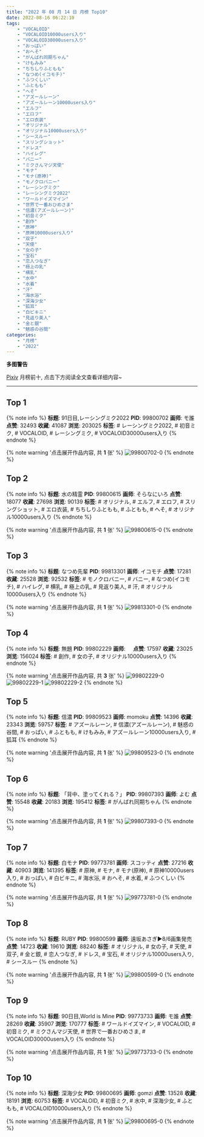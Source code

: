 ```yaml
---
title: "2022 年 08 月 14 日 月榜 Top10"
date: 2022-08-16 06:22:10
tags:
    - "VOCALOID"
    - "VOCALOID10000users入り"
    - "VOCALOID30000users入り"
    - "おっぱい"
    - "おへそ"
    - "がんばれ同期ちゃん"
    - "けもみみ"
    - "ちちしりふともも"
    - "なつめ(イコモチ)"
    - "ふつくしい"
    - "ふともも"
    - "へそ"
    - "アズールレーン"
    - "アズールレーン10000users入り"
    - "エルフ"
    - "エロフ"
    - "エロ衣装"
    - "オリジナル"
    - "オリジナル10000users入り"
    - "シースルー"
    - "スリングショット"
    - "ドレス"
    - "ハイレグ"
    - "バニー"
    - "ミクさんマジ天使"
    - "モナ"
    - "モナ(原神)"
    - "モノクロバニー"
    - "レーシングミク"
    - "レーシングミク2022"
    - "ワールドイズマイン"
    - "世界で一番おひめさま"
    - "信濃(アズールレーン)"
    - "初音ミク"
    - "創作"
    - "原神"
    - "原神10000users入り"
    - "双子"
    - "天使"
    - "女の子"
    - "宝石"
    - "恋人つなぎ"
    - "極上の乳"
    - "横乳"
    - "水中"
    - "水着"
    - "汗"
    - "海水浴"
    - "深海少女"
    - "狐耳"
    - "白ビキニ"
    - "見返り美人"
    - "金と銀"
    - "魅惑の谷間"
categories:
    - "月榜"
    - "2022"
---
```


<i class="fa fa-triangle-exclamation"></i>**多图警告**<i class="fa fa-triangle-exclamation"></i>

[Pixiv](https://www.pixiv.net/) 月榜前十, 点击下方阅读全文查看详细内容~

<!-- more -->

---

## Top 1

{% note info %}
**标题**: 91日目,レーシングミク2022
**PID**: 99800702 **画师**: モ誰
**点赞**: 32493 **收藏**: 41087 **浏览**: 203025
**标签**: # レーシングミク2022, # 初音ミク, # VOCALOID, # レーシングミク, # VOCALOID30000users入り
{% endnote %}

{% note warning '点击展开作品内容, 共 **1** 张' %}
![99800702-0](https://i.pixiv.re/img-original/img/2022/07/18/00/00/37/99800702_p0.jpg)
{% endnote %}

## Top 2

{% note info %}
**标题**: 水の精霊
**PID**: 99800615 **画师**: そらなにいろ
**点赞**: 18077 **收藏**: 27698 **浏览**: 90139
**标签**: # オリジナル, # エルフ, # エロフ, # スリングショット, # エロ衣装, # ちちしりふともも, # ふともも, # へそ, # オリジナル10000users入り
{% endnote %}

{% note warning '点击展开作品内容, 共 **1** 张' %}
![99800615-0](https://i.pixiv.re/img-original/img/2022/07/18/00/00/05/99800615_p0.png)
{% endnote %}

## Top 3

{% note info %}
**标题**: なつめ先輩
**PID**: 99813301 **画师**: イコモチ
**点赞**: 17281 **收藏**: 25528 **浏览**: 92532
**标签**: # モノクロバニー, # バニー, # なつめ(イコモチ), # ハイレグ, # 横乳, # 極上の乳, # 見返り美人, # 汗, # オリジナル10000users入り
{% endnote %}

{% note warning '点击展开作品内容, 共 **1** 张' %}
![99813301-0](https://i.pixiv.re/img-original/img/2022/07/18/14/32/59/99813301_p0.png)
{% endnote %}

## Top 4

{% note info %}
**标题**: 無題
**PID**: 99802229 **画师**: ㅤ
**点赞**: 17597 **收藏**: 23025 **浏览**: 156024
**标签**: # 創作, # 女の子, # オリジナル10000users入り
{% endnote %}

{% note warning '点击展开作品内容, 共 **3** 张' %}
![99802229-0](https://i.pixiv.re/img-original/img/2022/07/18/00/43/55/99802229_p0.png)
![99802229-1](https://i.pixiv.re/img-original/img/2022/07/18/00/43/55/99802229_p1.png)
![99802229-2](https://i.pixiv.re/img-original/img/2022/07/18/00/43/55/99802229_p2.png)
{% endnote %}

## Top 5

{% note info %}
**标题**: 信濃
**PID**: 99809523 **画师**: momoku
**点赞**: 14396 **收藏**: 23343 **浏览**: 59757
**标签**: # アズールレーン, # 信濃(アズールレーン), # 魅惑の谷間, # おっぱい, # ふともも, # けもみみ, # アズールレーン10000users入り, # 狐耳
{% endnote %}

{% note warning '点击展开作品内容, 共 **1** 张' %}
![99809523-0](https://i.pixiv.re/img-original/img/2022/07/18/10/56/20/99809523_p0.jpg)
{% endnote %}

## Top 6

{% note info %}
**标题**: 「背中、塗ってくれる？」
**PID**: 99807393 **画师**: よむ
**点赞**: 15548 **收藏**: 20183 **浏览**: 195412
**标签**: # がんばれ同期ちゃん
{% endnote %}

{% note warning '点击展开作品内容, 共 **1** 张' %}
![99807393-0](https://i.pixiv.re/img-original/img/2022/07/18/08/05/44/99807393_p0.png)
{% endnote %}

## Top 7

{% note info %}
**标题**: 白モナ
**PID**: 99773781 **画师**: スコッティ
**点赞**: 27216 **收藏**: 40903 **浏览**: 141395
**标签**: # 原神, # モナ, # モナ(原神), # 原神10000users入り, # おっぱい, # 白ビキニ, # 海水浴, # おへそ, # 水着, # ふつくしい
{% endnote %}

{% note warning '点击展开作品内容, 共 **1** 张' %}
![99773781-0](https://i.pixiv.re/img-original/img/2022/07/17/00/00/23/99773781_p0.jpg)
{% endnote %}

## Top 8

{% note info %}
**标题**: RUBY
**PID**: 99800599 **画师**: 遠坂あさぎ▶8/6画集発売
**点赞**: 14723 **收藏**: 19610 **浏览**: 88240
**标签**: # オリジナル, # 女の子, # 天使, # 双子, # 金と銀, # 恋人つなぎ, # ドレス, # 宝石, # オリジナル10000users入り, # シースルー
{% endnote %}

{% note warning '点击展开作品内容, 共 **1** 张' %}
![99800599-0](https://i.pixiv.re/img-original/img/2022/07/18/00/00/03/99800599_p0.jpg)
{% endnote %}

## Top 9

{% note info %}
**标题**: 90日目,World is Mine
**PID**: 99773733 **画师**: モ誰
**点赞**: 28269 **收藏**: 35907 **浏览**: 170777
**标签**: # ワールドイズマイン, # VOCALOID, # 初音ミク, # ミクさんマジ天使, # 世界で一番おひめさま, # VOCALOID30000users入り
{% endnote %}

{% note warning '点击展开作品内容, 共 **1** 张' %}
![99773733-0](https://i.pixiv.re/img-original/img/2022/07/17/00/00/15/99773733_p0.jpg)
{% endnote %}

## Top 10

{% note info %}
**标题**: 深海少女
**PID**: 99800695 **画师**: gomzi
**点赞**: 13528 **收藏**: 18191 **浏览**: 60753
**标签**: # VOCALOID, # 初音ミク, # 水中, # 深海少女, # ふともも, # VOCALOID10000users入り
{% endnote %}

{% note warning '点击展开作品内容, 共 **1** 张' %}
![99800695-0](https://i.pixiv.re/img-original/img/2022/07/18/00/00/33/99800695_p0.jpg)
{% endnote %}
